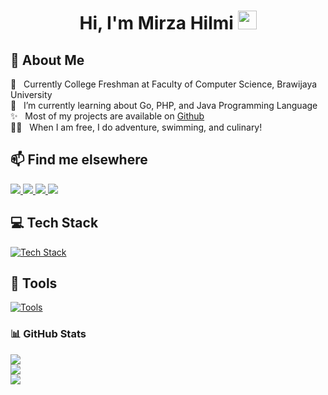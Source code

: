 <h1 align="center">Hi, I'm Mirza Hilmi <img src="https://em-content.zobj.net/source/noto-emoji-animations/344/waving-hand_1f44b.gif" width="30px"></img></h1>

## 🧐 About Me

🏫 &nbsp; Currently College Freshman at Faculty of Computer Science, Brawijaya University<br>
🔭 &nbsp; I’m currently learning about Go, PHP, and Java Programming Language<br>
✨ &nbsp; Most of my projects are available on [Github](https://github.com/MirzaHilmi?tab=repositories)<br>
🏄‍♂️ &nbsp; When I am free, I do adventure, swimming, and culinary!<br>

## 📫 Find me elsewhere
<p>
<a href="https://www.instagram.com/mirzaahilmi">
    <img src="https://img.shields.io/badge/Instagram-%23E4405F.svg?style=for-the-badge&logo=Instagram&logoColor=white"/>
</a>
<a href="https://www.linkedin.com/in/mirzahilmi/">
    <img src="https://img.shields.io/badge/linkedin-%230077B5.svg?style=for-the-badge&logo=linkedin&logoColor=white"/>
</a>
<a href="mailto:exquisitemirza@gmail.com">
    <img src="https://img.shields.io/badge/Gmail-D14836?style=for-the-badge&logo=gmail&logoColor=white"/>
</a>
<a href="https://discordapp.com/users/456276488963096596">
    <img src="https://img.shields.io/badge/Discord-%235865F2.svg?style=for-the-badge&logo=discord&logoColor=white"/>
</a>
</p>

## 💻 Tech Stack
[![Tech Stack](https://skillicons.dev/icons?i=java,go,js,php,laravel,supabase,redis,mysql,postgres,git,docker)](https://skillicons.dev)

## 🧰 Tools
[![Tools](https://skillicons.dev/icons?i=idea,neovim,vscode,postman,bash,powershell)](https://skillicons.dev)
### 📊 GitHub Stats

![](https://github-readme-stats.vercel.app/api?username=MirzaHilmi&theme=discord_old_blurple&hide_border=false&include_all_commits=true&count_private=true)<br/>
![](https://github-readme-streak-stats.herokuapp.com/?user=MirzaHilmi&theme=discord_old_blurple&hide_border=false)<br/>
![](https://github-readme-stats.vercel.app/api/top-langs/?username=MirzaHilmi&langs_count=10&layout=compact)

